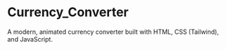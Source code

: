# Currency_Converter
A modern, animated currency converter built with HTML, CSS (Tailwind), and JavaScript. 
